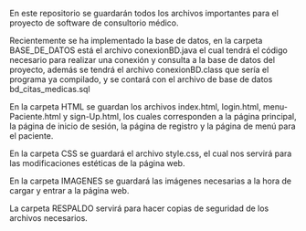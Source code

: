 En este repositorio se guardarán todos los archivos importantes para el proyecto de software de consultorio médico.

Recientemente se ha implementado la base de datos, en la carpeta BASE_DE_DATOS está el archivo conexionBD.java 
el cual tendrá el código necesario para realizar una conexión y consulta a la base de datos del proyecto, además 
se tendrá el archivo conexionBD.class que sería el programa ya compilado, y se contará con el archivo de base de 
datos bd_citas_medicas.sql

En la carpeta HTML se guardan los archivos index.html, login.html, menu-Paciente.html y sign-Up.html, los cuales 
corresponden a la página principal, la página de inicio de sesión, la página de registro y la página de menú para el paciente.

En la carpeta CSS se guardará el archivo style.css, el cual nos servirá para las modificaciones estéticas de la página web.

En la carpeta IMAGENES se guardará las imágenes necesarias a la hora de cargar y entrar a la página web.

La carpeta RESPALDO servirá para hacer copias de seguridad de los archivos necesarios.


